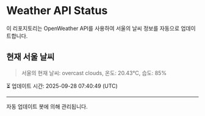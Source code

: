 
# Weather API Status

이 리포지토리는 OpenWeather API를 사용하여 서울의 날씨 정보를 자동으로 업데이트합니다.

## 현재 서울 날씨
> 서울의 현재 날씨: overcast clouds, 온도: 20.43°C, 습도: 85%

⏳ 업데이트 시간: 2025-09-28 07:40:49 (UTC)

---
자동 업데이트 봇에 의해 관리됩니다.
